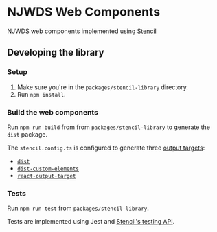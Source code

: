 # NJWDS Web Components

NJWDS web components implemented using [Stencil](https://stenciljs.com/)

## Developing the library

### Setup

1. Make sure you're in the `packages/stencil-library` directory.
2. Run `npm install`.

### Build the web components

Run `npm run build` from from `packages/stencil-library` to generate the `dist` package.

The `stencil.config.ts` is configured to generate three [output targets](https://stenciljs.com/docs/output-targets):

- [`dist`](https://stenciljs.com/docs/distribution)
- [`dist-custom-elements`](https://stenciljs.com/docs/custom-elements)
- [`react-output-target`](https://stenciljs.com/docs/react#api)

### Tests

Run `npm run test` from `packages/stencil-library`.

Tests are implemented using Jest and [Stencil's testing API](https://stenciljs.com/docs/testing-overview).
